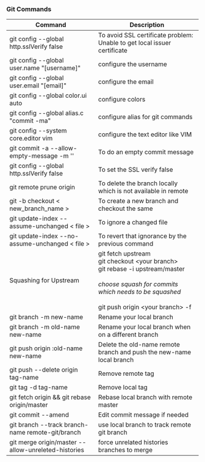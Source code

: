 ### Git Commands

Command | Description
--------|------------
git config --global http.sslVerify false | To avoid SSL certificate problem: Unable to get local issuer certificate
git config --global user.name "[username]" | configure the username
git config --global user.email "[email]" | configure the email
git config --global color.ui auto | configure colors
git config --global alias.c "commit -ma" | configure alias for git commands
git config --system core.editor vim | configure the text editor like VIM
git commit -a --allow-empty-message -m '' | To do an empty commit message
git config --global http.sslVerify false | To set the SSL verify false
git remote prune origin | To delete the branch locally which is not available in remote
git -b checkout < new_branch_name > | To create a new branch and checkout the same
git update-index --assume-unchanged < file > | To ignore a changed file
git update-index --no-assume-unchanged < file > | To revert that ignorance by the previous command
Squashing for Upstream |git fetch upstream <br/>git checkout \<your branch\><br/>git rebase -i upstream/master<br/><br/><I>choose squash for commits which needs to be squashed</I><br/><br/>git push origin \<your branch\> -f
git branch -m new-name | Rename your local branch
git branch -m old-name new-name | Rename your local branch when on a different branch
git push origin :old-name new-name | Delete the old-name remote branch and push the new-name local branch
git push --delete origin tag-name | Remove remote tag
git tag -d tag-name | Remove local tag
git fetch origin && git rebase origin/master | Rebase local branch with remote master
git commit --amend | Edit commit message if needed
git branch --track branch-name remote-git/branch | use local branch to track remote git branch
git merge origin/master --allow-unreleted-histories | force unrelated histories branches to merge

